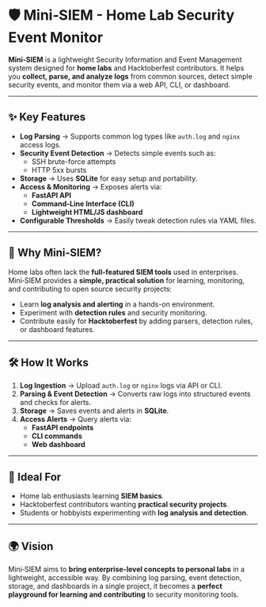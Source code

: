 # 🛡️ Mini‑SIEM - Home Lab Security Event Monitor

**Mini‑SIEM** is a lightweight Security Information and Event Management system designed for **home labs** and Hacktoberfest contributors. It helps you **collect, parse, and analyze logs** from common sources, detect simple security events, and monitor them via a web API, CLI, or dashboard.

---

## ✨ Key Features

- **Log Parsing** → Supports common log types like `auth.log` and `nginx` access logs.  
- **Security Event Detection** → Detects simple events such as:
  - SSH brute-force attempts  
  - HTTP 5xx bursts  
- **Storage** → Uses **SQLite** for easy setup and portability.  
- **Access & Monitoring** → Exposes alerts via:
  - **FastAPI API**  
  - **Command-Line Interface (CLI)**  
  - **Lightweight HTML/JS dashboard**  
- **Configurable Thresholds** → Easily tweak detection rules via YAML files.

---

## 🎯 Why Mini‑SIEM?

Home labs often lack the **full-featured SIEM tools** used in enterprises. Mini‑SIEM provides a **simple, practical solution** for learning, monitoring, and contributing to open source security projects:

- Learn **log analysis and alerting** in a hands-on environment.  
- Experiment with **detection rules** and security monitoring.  
- Contribute easily for **Hacktoberfest** by adding parsers, detection rules, or dashboard features.

---

## 🛠️ How It Works

1. **Log Ingestion** → Upload `auth.log` or `nginx` logs via API or CLI.  
2. **Parsing & Event Detection** → Converts raw logs into structured events and checks for alerts.  
3. **Storage** → Saves events and alerts in **SQLite**.  
4. **Access Alerts** → Query alerts via:
   - **FastAPI endpoints**  
   - **CLI commands**  
   - **Web dashboard**  

---

## 🚀 Ideal For

- Home lab enthusiasts learning **SIEM basics**.  
- Hacktoberfest contributors wanting **practical security projects**.  
- Students or hobbyists experimenting with **log analysis and detection**.

---

## 🌍 Vision

Mini‑SIEM aims to **bring enterprise-level concepts to personal labs** in a lightweight, accessible way. By combining log parsing, event detection, storage, and dashboards in a single project, it becomes a **perfect playground for learning and contributing** to security monitoring tools.
